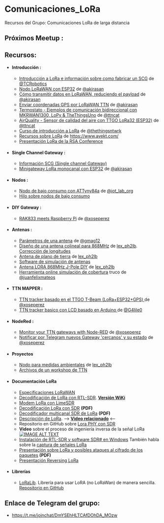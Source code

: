 # Comunicaciones_LoRa
Recursos del Grupo: Comunicaciones LoRa de larga distancia


## **Próximos Meetup** :


## **Recursos**:

* #### **Introducción :**

  - [Introducción a LoRa e información sobre como fabricar un SCG](https://bricolabs.cc/wiki/guias/lora_ttn) de [@TCRobotics](https://twitter.com/tcrobotics)
  - [Nodo LoRaWAN con ESP32](http://akirasan.net/nodo-lorawan-con-esp32/) de [@akirasan](https://twitter.com/akirasan)
  - [Cómo transmitir datos en LoRaWAN, reduciendo el payload](http://akirasan.net/la-importancia-de-un-buen-payload-en-lorawan/) de [@akirasan](https://twitter.com/akirasan)
  - [Enviar coordenadas GPS por LoRaWAN TTN](http://akirasan.net/enviar-coordenadas-gps-por-lorawan-the-things-network/) de [@akirasan](https://twitter.com/akirasan)
  - [Termostato - Ejemplos de comunicación bidireccional con MKRWAN1300, LoPy & TheThingsUno](https://github.com/ttncat/termostat/) de [@ttncat](http://twitter.com/ttncat)
  - [AirQuality - Sensor de calidad del aire con TTGO LoRa32 (ESP32)](https://github.com/ttncat/airquality/) de [@ttncat](http://twitter.com/ttncat)
  - [Curso de introducción a LoRa](https://www.youtube.com/watch?v=T3dGLqZrjIQ) de  [@thethingsntwrk](https://twitter.com/thethingsntwrk)
  - [Recursos sobre LoRa](https://www.avekt.com/wiki/index.php?title=LoRa) de https://www.avekt.com/
  - [Presentación LoRa de la RSA Conference](https://www.rsaconference.com/writable/presentations/file_upload/hta-f01-decoding-lora-a-wireless-network-for-the-internet-of-things_copy1.pdf)

* #### **Single Channel Gateway :**

  - [Información SCG (Single channel Gateway)](https://www.thethingsnetwork.org/forum/t/the-future-of-single-channel-gateways/6590)
  - [Minigateway LoRa monocanal con ESP32](http://akirasan.net/minigateway-lora-monocanal-con-esp32/) de [@akirasan](https://twitter.com/akirasan)

* #### **Nodos :**

  - [Nodo de bajo consumo con ATTyny84a](http://www.iot-lab.org/blog/101/) de [@iot_lab_org](https://twitter.com/iot_lab_org)
  - [Hilo sobre nodos de bajo consumo](https://www.thethingsnetwork.org/forum/t/full-arduino-mini-lorawan-below-1ua-sleep-mode/8059)

* #### **DIY Gateway :**

  - [RAK833 meets Raspberry Pi](http://tinkerman.cat/rak833-meets-raspberry-pi/) de [@xoseperez](https://twitter.com/xoseperez)

* #### **Antenas :**

  - [Parámetros de una antena](https://t.co/heSZf1u8DF) de [@gmag12](https://twitter.com/gmag12)
  - [Diseño de una antena colineal para 868MHz](http://www.bolkesteijn.nl/blog/index.php?page=lora-antenna) de [lex_ph2lb](ph2lb.nl/blog/index.php). [Corrección de longitudes](http://www.bolkesteijn.nl/blog/index.php?page=lora-antenna-update)
  - [Antena de plano de tierra](http://www.bolkesteijn.nl/blog/index.php?page=lora-gp-antenna) de [lex_ph2lb](ph2lb.nl/blog/index.php)
  - [Software de simulación de antenas](https://www.qsl.net/4nec2/)
  - [Antena LORA 868MHz J-Pole DIY](https://www.thethingsnetwork.org/forum/t/antenna-experiment-868mhz-j-pole/3620) de [lex_ph2lb](ph2lb.nl/blog/index.php)
  - [Herramienta online simulación de cobertura](http://heywhatsthat.com/) truco de [@juanfelixmateos](@juanfelixmateos)

* #### **TTN MAPPER :**

   - [TTN tracker basado en el TTGO T-Beam (LoRa+ESP32+GPS) ](https://github.com/xoseperez/ttgo-beam-tracker) de [@xoseperez](https://twitter.com/xoseperez)
   - [TTN tracker basico con LCD basado en Arduino ](https://github.com/G4lile0/LoRa_LCD_TTN_Mapper) de [@G4lile0](https://twitter.com/g4lile0)

* #### **NodeRed :**

  - [Monitor your TTN gateways with Node-RED](http://tinkerman.cat/monitor-your-ttn-gateways-with-node-red/) de [@xoseperez](https://twitter.com/xoseperez)
  - [Notificar por Telegram nuevos Gateway 'cercanos' y su estado](https://gist.github.com/xoseperez/6df2601b92f749751d906cf58d026a3b) de [@xoseperez](https://twitter.com/xoseperez)

* #### **Proyectos**

  - [Nodo para medidas ambientales](http://www.bolkesteijn.nl/blog/index.php?page=lora-environmental-node) de [lex_ph2lb](ph2lb.nl/blog/index.php)
  - [Archivos de un workshop de TTN](https://github.com/galagaking/ttn_nodeworkshop)



* #### **Documentación LoRa**

     - [Especificaciones LoRaWAN](https://github.com/gonzalocasas/Specifications/tree/master/docs)
	- [Decodificación de LoRa con RTL-SDR](https://www.rtl-sdr.com/decoding-the-iot-lora-protocol-with-an-rtl-sdr/). [**Versión WiKi**](https://revspace.nl/DecodingLora)
	- [Modem LoRa con LimeSDR](https://myriadrf.org/blog/lora-modem-limesdr/)
	- [Decodificación LoRa con SDR](https://pubs.gnuradio.org/index.php/grcon/article/download/8/7) **(PDF)**
	- [Decodificador multicanal SDR de LoRa](https://www.robyns.me/docs/robyns2018lora.pdf) **(PDF)**
	- [Descripción de LoRa](https://www.link-labs.com/blog/what-is-lora). --> [**Video relacionado**](https://mirror.netcologne.de/CCC//congress/2016/h264-hd/33c3-7945-eng-Decoding_the_LoRa_PHY.mp4) <--
	- Repositorio en GitHub sobre [Lora PHY con SDR](https://github.com/BastilleResearch/gr-lora)
	- **Video** sobre el proceso de ingeniería inversa de la señal LoRa
	[![IMAGE ALT TEXT](http://img.youtube.com/vi/-YNMRZC6v1s/1.jpg)](http://www.youtube.com/watch?v=-YNMRZC6v1s "GRCon16 - Reversing and Implementing the LoRA PHY with SDR, Matt Knight")
	- [Instalación de RTL-SDR y software SDR# en Windows](https://www.deviceplus.com/how-tos/arduino-guide/intro-to-rtl-sdr-for-amfm-ism-band-lora-transmission-and-satellite-tracking/) También habla sobre la [captura de señales LoRa]((https://www.deviceplus.com/how-tos/arduino-guide/intro-to-rtl-sdr-for-amfm-ism-band-lora-transmission-and-satellite-tracking/))
	- [Presentación sobre LoRa y posibles ataques al cifrado de los paquetes](https://archive.fosdem.org/2018/schedule/event/sdr_lora_aes/attachments/slides/2357/export/events/attachments/sdr_lora_aes/slides/2357/LoRa_AES_Security_SDR_FOSDEM_2018.pdf) **(PDF)**
	- [Presentación Reversing LoRa](https://www.avekt.com/)

* #### Librerías
	- [LoRaLib](https://www.deviceplus.com/how-tos/arduino-guide/arduino-long-range-communication-tutorial-loralib-library/). Librería para usar LoRA (no LoRaWan) de manera sencilla. [Repositorio en GitHub](https://github.com/jgromes/LoRaLib)


## **Enlace de Telegram del grupo:**
*   https://t.me/joinchat/DmYSEhHLTCAfDOhDA_MOzw
